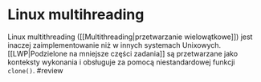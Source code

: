 # Linux multihreading
Linux multithreading ([[Multithreading|przetwarzanie wielowątkowe]]) jest inaczej zaimplementowanie niż w innych systemach Unixowych. [[LWP|Podzielone na mniejsze części zadania]] są przetwarzane jako konteksty wykonania i obsługuje za pomocą niestandardowej funkcji `clone()`. #review